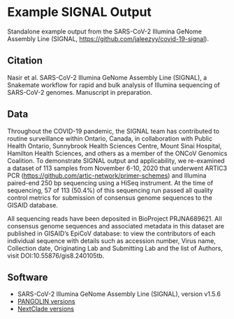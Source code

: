 # Example SIGNAL Output

Standalone example output from the SARS-CoV-2 Illumina GeNome Assembly Line (SIGNAL, https://github.com/jaleezyy/covid-19-signal).

## Citation

Nasir et al. SARS-CoV-2 Illumina GeNome Assembly Line (SIGNAL), a Snakemate workflow for rapid and bulk analysis of Illumina sequencing of SARS-CoV-2 genomes. Manuscript in preparation.

## Data

Throughout the COVID-19 pandemic, the SIGNAL team has contributed to routine surveillance within Ontario, Canada, in collaboration with Public Health Ontario, Sunnybrook Health Sciences Centre, Mount Sinai Hospital, Hamilton Health Sciences, and others as a member of the ONCoV Genomics Coalition. To demonstrate SIGNAL output and applicability, we re-examined a dataset of 113 samples from November 6-10, 2020 that underwent ARTIC3 PCR (https://github.com/artic-network/primer-schemes) and Illumina paired-end 250 bp sequencing using a HiSeq instrument. At the time of sequencing, 57 of 113 (50.4%) of this sequencing run passed all quality control metrics for submission of consensus genome sequences to the GISAID database.

All sequencing reads have been deposited in BioProject PRJNA689621. All consensus genome sequences and associated metadata in this dataset are published in GISAID’s EpiCoV database: to view the contributors of each individual sequence with details such as accession number, Virus name, Collection date, Originating Lab and Submitting Lab and the list of Authors, visit DOI:10.55876/gis8.240105tb.

## Software
* SARS-CoV-2 Illumina GeNome Assembly Line (SIGNAL), version v1.5.6  
* [PANGOLIN versions](/results_dir/final_pangolin_versions.txt) 
* [NextClade versions](/results_dir/final_nextclade_versions.txt)

